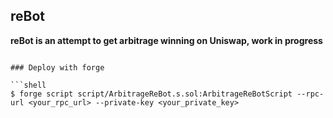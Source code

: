 ## reBot

**reBot is an attempt to get arbitrage winning on Uniswap, work in progress**

````

### Deploy with forge

```shell
$ forge script script/ArbitrageReBot.s.sol:ArbitrageReBotScript --rpc-url <your_rpc_url> --private-key <your_private_key>
````
